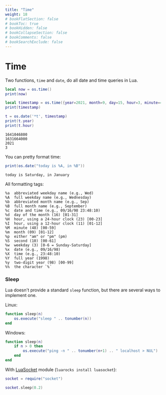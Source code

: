 ```yaml
---
title: "Time"
weight: 18
# bookFlatSection: false
# bookToc: true
# bookHidden: false
# bookCollapseSection: false
# bookComments: false
# bookSearchExclude: false
---
```


# Time

Two functions, `time` and `date`, do all date and time queries in Lua.

```lua
local now = os.time()
print(now)

local timestamp = os.time({year=2021, month=9, day=15, hour=3, minute=4})
print(timestamp)

t = os.date('*t', timestamp)
print(t.year)
print(t.hour)
```
```
1641046800
1631664000
2021
3
```

You can pretty format time:

```lua
print(os.date("today is %A, in %B"))
```
```
today is Saturday, in January
```

All formatting tags:

```
%a	abbreviated weekday name (e.g., Wed)
%A	full weekday name (e.g., Wednesday)
%b	abbreviated month name (e.g., Sep)
%B	full month name (e.g., September)
%c	date and time (e.g., 09/16/98 23:48:10)
%d	day of the month (16) [01-31]
%H	hour, using a 24-hour clock (23) [00-23]
%I	hour, using a 12-hour clock (11) [01-12]
%M	minute (48) [00-59]
%m	month (09) [01-12]
%p	either "am" or "pm" (pm)
%S	second (10) [00-61]
%w	weekday (3) [0-6 = Sunday-Saturday]
%x	date (e.g., 09/16/98)
%X	time (e.g., 23:48:10)
%Y	full year (1998)
%y	two-digit year (98) [00-99]
%%	the character `%´
```

### Sleep

Lua doesn't provide a standard `sleep` function, but there are several ways to implement one.

Linux:

```lua
function sleep(n)
    os.execute("sleep " .. tonumber(n))
end
```

Windows:

```lua
function sleep(n)
    if n > 0 then
        os.execute("ping -n " .. tonumber(n+1) .. " localhost > NUL")
    end
end
```



With [LuaSocket](https://github.com/diegonehab/luasocket) module (`luarocks install luasocket`):

```lua
socket = require("socket")

socket.sleep(0.2)
```
